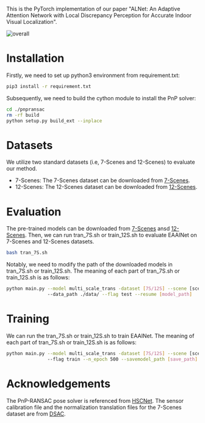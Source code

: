 This is the PyTorch implementation of our paper "ALNet: An Adaptive Attention Network with Local Discrepancy Perception for Accurate Indoor Visual Localization".

![overall](https://github.com/DAMMONGAO/alnet/tree/main/ALNet/assets)

# Installation
Firstly, we need to set up python3 environment from requirement.txt:

```bash
pip3 install -r requirement.txt 
```

Subsequently, we need to build the cython module to install the PnP solver:
```bash
cd ./pnpransac
rm -rf build
python setup.py build_ext --inplace
```

# Datasets
We utilize two standard datasets (i.e, 7-Scenes and 12-Scenes) to evaluate our method.
- 7-Scenes: The 7-Scenes dataset can be downloaded from [7-Scenes](https://www.microsoft.com/en-us/research/project/rgb-d-dataset-7-scenes/).
- 12-Scenes: The 12-Scenes dataset can be downloaded from [12-Scenes](https://graphics.stanford.edu/projects/reloc/).

# Evaluation
The pre-trained models can be downloaded from [7-Scenes](https://1drv.ms/u/s!AsLK4P4ia2R9biMdEyi_uQ-0No0?e=kLSPnh) ansd [12-Scenes](https://1drv.ms/u/s!AsLK4P4ia2R9bzafAEnZlrXiXsU?e=KF0AyW).
Then, we can run tran_7S.sh or train_12S.sh to evaluate EAAINet on 7-Scenes and 12-Scenes datasets. 
```bash
bash tran_7S.sh
```
Notably, we need to modify the path of the downloaded models in tran_7S.sh or train_12S.sh. 
The meaning of each part of tran_7S.sh or train_12S.sh is as follows:
```bash
python main.py --model multi_scale_trans -dataset [7S/12S] --scene [scene name, such as chess] 
               --data_path ./data/ --flag test --resume [model_path]
```

# Training
We can run the tran_7S.sh or train_12S.sh to train EAAINet.
The meaning of each part of tran_7S.sh or train_12S.sh is as follows:
```bash
python main.py --model multi_scale_trans -dataset [7S/12S] --scene [scene name, such as chess] --data_path ./data/ 
               --flag train --n_epoch 500 --savemodel_path [save_path]
```

# Acknowledgements
The PnP-RANSAC pose solver is referenced from [HSCNet](https://github.com/AaltoVision/hscnet/tree/master/pnpransac).
The sensor calibration file and the normalization translation files for the 7-Scenes dataset are from  [DSAC](https://github.com/cvlab-dresden/DSAC).


